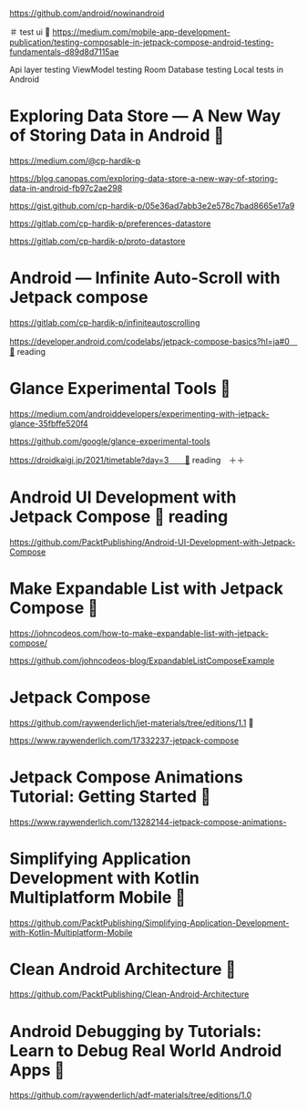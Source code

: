 https://github.com/android/nowinandroid

＃ test ui 🔴
https://medium.com/mobile-app-development-publication/testing-composable-in-jetpack-compose-android-testing-fundamentals-d89d8d7115ae

Api layer testing
ViewModel testing
Room Database testing
Local tests in Android

# Exploring Data Store — A New Way of Storing Data in Android 🔴
https://medium.com/@cp-hardik-p

https://blog.canopas.com/exploring-data-store-a-new-way-of-storing-data-in-android-fb97c2ae298

https://gist.github.com/cp-hardik-p/05e36ad7abb3e2e578c7bad8665e17a9

https://gitlab.com/cp-hardik-p/preferences-datastore

https://gitlab.com/cp-hardik-p/proto-datastore

# Android — Infinite Auto-Scroll with Jetpack compose
https://gitlab.com/cp-hardik-p/infiniteautoscrolling


https://developer.android.com/codelabs/jetpack-compose-basics?hl=ja#0　🔴 reading

# Glance Experimental Tools 🔴
https://medium.com/androiddevelopers/experimenting-with-jetpack-glance-35fbffe520f4

https://github.com/google/glance-experimental-tools


https://droidkaigi.jp/2021/timetable?day=3　　🔴 reading　＋＋


# Android UI Development with Jetpack Compose 🔴 reading
https://github.com/PacktPublishing/Android-UI-Development-with-Jetpack-Compose

# Make Expandable List with Jetpack Compose 🔴
https://johncodeos.com/how-to-make-expandable-list-with-jetpack-compose/

https://github.com/johncodeos-blog/ExpandableListComposeExample

# Jetpack Compose
https://github.com/raywenderlich/jet-materials/tree/editions/1.1 🔴

https://www.raywenderlich.com/17332237-jetpack-compose

#  Jetpack Compose Animations Tutorial: Getting Started 🔴
https://www.raywenderlich.com/13282144-jetpack-compose-animations-

# Simplifying Application Development with Kotlin Multiplatform Mobile 🔴
https://github.com/PacktPublishing/Simplifying-Application-Development-with-Kotlin-Multiplatform-Mobile

# Clean Android Architecture 🔴
https://github.com/PacktPublishing/Clean-Android-Architecture


# Android Debugging by Tutorials: Learn to Debug Real World Android Apps 🔴
https://github.com/raywenderlich/adf-materials/tree/editions/1.0
